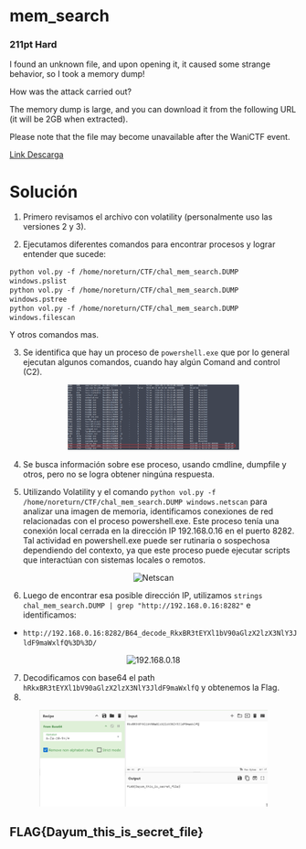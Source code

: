 # mem_search
### 211pt Hard

I found an unknown file, and upon opening it, it caused some strange behavior, so I took a memory dump!

How was the attack carried out?

The memory dump is large, and you can download it from the following URL (it will be 2GB when extracted).

Please note that the file may become unavailable after the WaniCTF event.

[Link Descarga](https://drive.google.com/file/d/1sxnYz-bp-E9Bj9usN8lRoL4OE8AxrCRu/view?usp=sharing)

# Solución

1. Primero revisamos el archivo con volatility (personalmente uso las versiones 2 y 3).

2. Ejecutamos diferentes comandos para encontrar procesos y lograr entender que sucede:
```
python vol.py -f /home/noreturn/CTF/chal_mem_search.DUMP windows.pslist
python vol.py -f /home/noreturn/CTF/chal_mem_search.DUMP windows.pstree
python vol.py -f /home/noreturn/CTF/chal_mem_search.DUMP windows.filescan
```
Y otros comandos mas.

3. Se identifica que hay un proceso de `powershell.exe` que por lo general ejecutan algunos comandos, cuando hay algún Comand and control (C2).
<p align="center">
  <img src="../../Imagenes/JquaEvKxnp.png" width="300" alt="PSLIST">
</p>

4. Se busca información sobre ese proceso, usando cmdline, dumpfile y otros, pero no se logra obtener ningúna respuesta.

5. Utilizando Volatility y el comando `python vol.py -f /home/noreturn/CTF/chal_mem_search.DUMP windows.netscan` para analizar una imagen de memoria, identificamos conexiones de red relacionadas con el proceso powershell.exe. Este proceso tenía una conexión local cerrada en la dirección IP 192.168.0.16 en el puerto 8282. Tal actividad en powershell.exe puede ser rutinaria o sospechosa dependiendo del contexto, ya que este proceso puede ejecutar scripts que interactúan con sistemas locales o remotos.

<p align="center">
  <img src="../../Imagenes/yNhDfAbmwH.png" width="400" alt="Netscan">
</p>

6. Luego de encontrar esa posible dirección IP, utilizamos `strings chal_mem_search.DUMP | grep "http://192.168.0.16:8282"` e identificamos:

- `http://192.168.0.16:8282/B64_decode_RkxBR3tEYXl1bV90aGlzX2lzX3NlY3JldF9maWxlfQ%3D%3D/`
   
<p align="center">
  <img src="../../Imagenes/yql2GBB15R.png" width="400" alt="192.168.0.18">
</p>

7. Decodificamos con base64 el path `hRkxBR3tEYXl1bV90aGlzX2lzX3NlY3JldF9maWxlfQ` y obtenemos la Flag.
8. 
<p align="center">
  <img src="../../Imagenes/G701zp3AtH.png" width="400" alt="Flag">
</p>

## FLAG{Dayum_this_is_secret_file}
